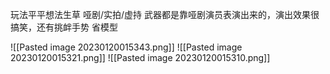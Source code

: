 玩法平平想法生草
哑剧/实拍/虚持
武器都是靠哑剧演员表演出来的，演出效果很搞笑，还有挑衅手势
省模型

![[Pasted image 20230120015343.png]]
![[Pasted image 20230120015321.png]]
![[Pasted image 20230120015310.png]]